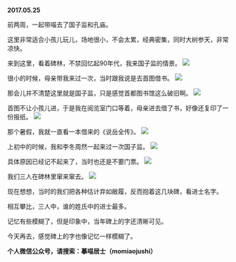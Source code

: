 
          
**2017.05.25**

前两周，一起带喵去了国子监和孔庙。

这里非常适合小孩儿玩儿，场地很小，不会太累，经典密集，同时大树参天，非常凉快。

来到这里，看着碑林，不禁回忆起90年代，我来国子监的情景。
![](http://imglf2.nosdn.127.net/img/VVdyY3gvRnZGbHJJQndNOGVuQnRpakJ4R0tHcGh5aFdTc0VmdUdhRitFaz0.jpg)


很小的时候，母亲带我来过一次，当时跟我说是去首图借书。
![](http://imglf1.nosdn.127.net/img/YVBjUHlnMWpLTlJZc0cySHJoWFJ6TUltMXVHdlVFMXc2dXlQK1ExRWNDbz0.jpg)


那会儿并不清楚这里就是国子监，只是感觉首都图书馆这么破旧啊。
![](http://imglf0.nosdn.127.net/img/VWZ5VkVWMXlPZGNFQzkyR0dZSlh3WCtHckFIOUx3RW9TN29VdS91RVRNaz0.jpg)


首图不让小孩儿进，于是我在阅览室门口等着，母亲进去借了书，好像还复印了一份报纸。
![](http://imglf.nosdn.127.net/img/MjNHek1JRVFBTlRWUXkyQnJPaDN3UU5vRHJqNkpCT0h0ZmVtaEdYRFpOVT0.jpg)


那个暑假，我就一直看一本借来的《说岳全传》。
![](http://imglf1.nosdn.127.net/img/UlJmN0h6K3QrTnZBQTU1blQ4bFZ1RXN6VFBTVXRwVWJsM1dMTEx6QXZPMD0.jpg)


上初中的时候，我和李冬周然一起来过一次国子监。
![](http://imglf0.nosdn.127.net/img/NGE3blR5KzIzMS85SFJ5TDB0bHpSMWZHN3dyL01KbkZyaEJZeXZOUGNUUT0.jpg)


具体原因已经记不起来了，当时也还是不要门票。
![](http://imglf2.nosdn.127.net/img/RFlucGdNcGNuempRZlgvL1RiSC9BUkJaR20yY3M3MDNhaFlJV0hUQytabz0.jpg)


我们三人在碑林里窜来窜去。
![](http://imglf2.nosdn.127.net/img/NjV0elRGVHNIc3M3WTA1V2VmYklmNXBpUzRGZU5WZlIrcXlyRk1xWjZmQT0.jpg)


现在想想，当时的我们把各种估计弃如敝履，反而抱着这几块碑，看进士名字。

相互攀比，三人中，谁的姓氏中的进士最多。

记忆有些模糊了，但是印象中，当年碑上的字还清晰可见。

今天再去，感觉碑上的字也像记忆一样模糊了。


**个人微信公众号，请搜索：摹喵居士（momiaojushi）**

        